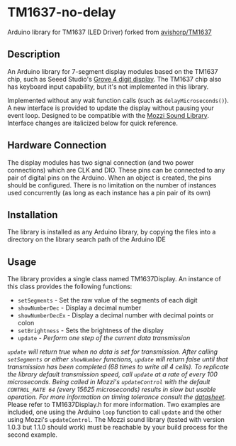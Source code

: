 TM1637-no-delay
===============
Arduino library for TM1637 (LED Driver) forked from [avishorp/TM1637](https://github.com/avishorp/TM1637)

Description
-----------
An Arduino library for 7-segment display modules based on the TM1637 chip, such as Seeed Studio's [Grove 4 digit display](http://www.seeedstudio.com/depot/grove-4digit-display-p-1198.html). The TM1637 chip also has keyboard input capability, but it's not implemented in this library.

Implemented without any wait function calls (such as `delayMicroseconds()`). A new interface is provided to update the display without pausing your event loop. Designed to be compatible with the [Mozzi Sound Library](https://sensorium.github.io/Mozzi/). Interface changes are italicized below for quick reference. 

Hardware Connection
-------------------
The display modules has two signal connection (and two power connections) which are CLK and DIO. These pins can be connected to any pair of digital pins on the Arduino. When an object is created, the pins should be configured. There is no limitation on the number of instances used concurrently (as long as each instance has a pin pair of its own)

Installation
------------
The library is installed as any Arduino library, by copying the files into a directory on the library search path of the Arduino IDE

Usage
-----
The library provides a single class named TM1637Display. An instance of this class provides the following functions:

* `setSegments` - Set the raw value of the segments of each digit
* `showNumberDec` - Display a decimal number
* `showNumberDecEx` - Display a decimal number with decimal points or colon
* `setBrightness` - Sets the brightness of the display
* `update` - *Perform one step of the current data transmission*

*`update` will return true when no data is set for transmission. After calling `setSegments` or either `showNumber` functions, `update` will return false until that transmission has been completed (68 times to write all 4 cells). To replicate the library default transmission speed, call `update` at a rate of every 100 microseconds. Being called in Mozzi's `updateControl` with the default `CONTROL_RATE 64` (every 15625 microseconds) results in slow but usable operation. For more information on timing tolerance consult the [datasheet](https://www.mcielectronics.cl/website_MCI/static/documents/Datasheet_TM1637.pdf).* 
Please refer to TM1637Display.h for more information. Two examples are included, one using the Arduino `loop` function to call `update` and the other using Mozzi's `updateControl`. The Mozzi sound library (tested with version 1.0.3 but 1.1.0 should work) must be reachable by your build process for the second example.
